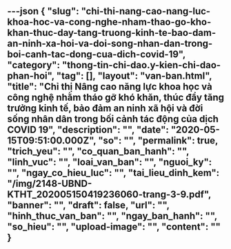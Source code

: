 ---json
{
    "slug": "chi-thi-nang-cao-nang-luc-khoa-hoc-va-cong-nghe-nham-thao-go-kho-khan-thuc-day-tang-truong-kinh-te-bao-dam-an-ninh-xa-hoi-va-doi-song-nhan-dan-trong-boi-canh-tac-dong-cua-dich-covid-19",
    "category": "thong-tin-chi-dao.y-kien-chi-dao-phan-hoi",
    "tag": [],
    "layout": "van-ban.html",
    "title": "Chỉ thị Nâng cao năng lực khoa học và công nghệ nhằm tháo gỡ khó khăn, thúc đẩy tăng trưởng kinh tế, bảo đảm an ninh xã hội và đời sống nhân dân trong bối cảnh tác động của dịch COVID 19",
    "description": "",
    "date": "2020-05-15T09:51:00.000Z",
    "so": "",
    "permalink": true,
    "trich_yeu": "",
    "co_quan_ban_hanh": "",
    "linh_vuc": "",
    "loai_van_ban": "",
    "nguoi_ky": "",
    "ngay_co_hieu_luc": "",
    "tai_lieu_dinh_kem": "/img/2148-UBND-KTHT_202005150419236060-trang-3-9.pdf",
    "banner": "",
    "draft": false,
    "url": "",
    "hinh_thuc_van_ban": "",
    "ngay_ban_hanh": "",
    "so_hieu": "",
    "upload-image": "",
    "__content__": ""
}
---
